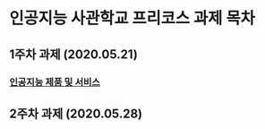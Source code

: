 # 인공지능 사관학교 프리코스 과제 목차

## 1주차 과제 (2020.05.21)

### [인공지능 제품 및 서비스](https://github.com/Hyunjong-KIM/A-mysterious-cat-/blob/master/1%EC%A3%BC%EC%B0%A8_%EA%B3%BC%EC%A0%9C.ipynb)

## 2주차 과제 (2020.05.28)
